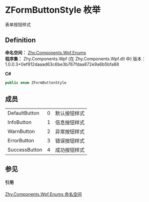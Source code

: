# ZFormButtonStyle 枚举


表单按钮样式



## Definition
**命名空间：** <a href="N_Zhy_Components_Wpf_Enums.md">Zhy.Components.Wpf.Enums</a>  
**程序集：** Zhy.Components.Wpf (在 Zhy.Components.Wpf.dll 中) 版本：1.0.0.3+0ef912daaad63c6be3b767fdaa872e9a6b5bfa88

**C#**
``` C#
public enum ZFormButtonStyle
```



## 成员
<table>
<tr>
<td>DefaultButton</td>
<td>0</td>
<td>默认按钮样式</td></tr>
<tr>
<td>InfoButton</td>
<td>1</td>
<td>信息按钮样式</td></tr>
<tr>
<td>WarnButton</td>
<td>2</td>
<td>异常按钮样式</td></tr>
<tr>
<td>ErrorButton</td>
<td>3</td>
<td>错误按钮样式</td></tr>
<tr>
<td>SuccessButton</td>
<td>4</td>
<td>成功按钮样式</td></tr>
</table>

## 参见


#### 引用
<a href="N_Zhy_Components_Wpf_Enums.md">Zhy.Components.Wpf.Enums 命名空间</a>  
